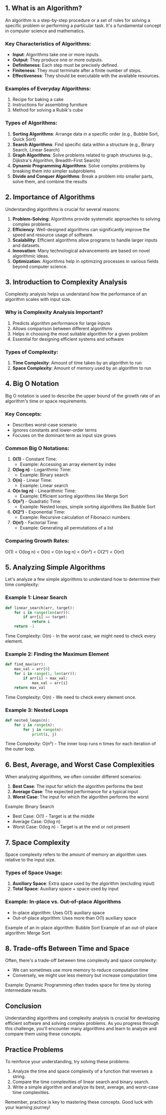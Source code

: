  ## 1. What is an Algorithm?

An algorithm is a step-by-step procedure or a set of rules for solving a specific problem or performing a particular task. It's a fundamental concept in computer science and mathematics.

### Key Characteristics of Algorithms:
- **Input**: Algorithms take one or more inputs.
- **Output**: They produce one or more outputs.
- **Definiteness**: Each step must be precisely defined.
- **Finiteness**: They must terminate after a finite number of steps.
- **Effectiveness**: They should be executable with the available resources.

### Examples of Everyday Algorithms:
1. Recipe for baking a cake
2. Instructions for assembling furniture
3. Method for solving a Rubik's cube

### Types of Algorithms:
1. **Sorting Algorithms**: Arrange data in a specific order (e.g., Bubble Sort, Quick Sort)
2. **Search Algorithms**: Find specific data within a structure (e.g., Binary Search, Linear Search)
3. **Graph Algorithms**: Solve problems related to graph structures (e.g., Dijkstra's Algorithm, Breadth-First Search)
4. **Dynamic Programming Algorithms**: Solve complex problems by breaking them into simpler subproblems
5. **Divide and Conquer Algorithms**: Break a problem into smaller parts, solve them, and combine the results

## 2. Importance of Algorithms

Understanding algorithms is crucial for several reasons:

1. **Problem-Solving**: Algorithms provide systematic approaches to solving complex problems.
2. **Efficiency**: Well-designed algorithms can significantly improve the speed and resource usage of software.
3. **Scalability**: Efficient algorithms allow programs to handle larger inputs and datasets.
4. **Innovation**: Many technological advancements are based on novel algorithmic ideas.
5. **Optimization**: Algorithms help in optimizing processes in various fields beyond computer science.

## 3. Introduction to Complexity Analysis

Complexity analysis helps us understand how the performance of an algorithm scales with input size.

### Why is Complexity Analysis Important?
1. Predicts algorithm performance for large inputs
2. Allows comparison between different algorithms
3. Helps in choosing the most suitable algorithm for a given problem
4. Essential for designing efficient systems and software

### Types of Complexity:
1. **Time Complexity**: Amount of time taken by an algorithm to run
2. **Space Complexity**: Amount of memory used by an algorithm to run

## 4. Big O Notation

Big O notation is used to describe the upper bound of the growth rate of an algorithm's time or space requirements.

### Key Concepts:
- Describes worst-case scenario
- Ignores constants and lower-order terms
- Focuses on the dominant term as input size grows

### Common Big O Notations:
1. **O(1)** - Constant Time: 
   - Example: Accessing an array element by index
2. **O(log n)** - Logarithmic Time: 
   - Example: Binary search
3. **O(n)** - Linear Time: 
   - Example: Linear search
4. **O(n log n)** - Linearithmic Time: 
   - Example: Efficient sorting algorithms like Merge Sort
5. **O(n²)** - Quadratic Time: 
   - Example: Nested loops, simple sorting algorithms like Bubble Sort
6. **O(2ⁿ)** - Exponential Time: 
   - Example: Recursive calculation of Fibonacci numbers
7. **O(n!)** - Factorial Time: 
   - Example: Generating all permutations of a list

### Comparing Growth Rates:
O(1) < O(log n) < O(n) < O(n log n) < O(n²) < O(2ⁿ) < O(n!)

## 5. Analyzing Simple Algorithms

Let's analyze a few simple algorithms to understand how to determine their time complexity:

### Example 1: Linear Search
```python
def linear_search(arr, target):
    for i in range(len(arr)):
        if arr[i] == target:
            return i
    return -1
```
Time Complexity: O(n) - In the worst case, we might need to check every element.

### Example 2: Finding the Maximum Element
```python
def find_max(arr):
    max_val = arr[0]
    for i in range(1, len(arr)):
        if arr[i] > max_val:
            max_val = arr[i]
    return max_val
```
Time Complexity: O(n) - We need to check every element once.

### Example 3: Nested Loops
```python
def nested_loops(n):
    for i in range(n):
        for j in range(n):
            print(i, j)
```
Time Complexity: O(n²) - The inner loop runs n times for each iteration of the outer loop.

## 6. Best, Average, and Worst Case Complexities

When analyzing algorithms, we often consider different scenarios:

1. **Best Case**: The input for which the algorithm performs the best
2. **Average Case**: The expected performance for a typical input
3. **Worst Case**: The input for which the algorithm performs the worst

Example: Binary Search
- Best Case: O(1) - Target is at the middle
- Average Case: O(log n)
- Worst Case: O(log n) - Target is at the end or not present

## 7. Space Complexity

Space complexity refers to the amount of memory an algorithm uses relative to the input size.

### Types of Space Usage:
1. **Auxiliary Space**: Extra space used by the algorithm (excluding input)
2. **Total Space**: Auxiliary space + space used by input

### Example: In-place vs. Out-of-place Algorithms
- In-place algorithm: Uses O(1) auxiliary space
- Out-of-place algorithm: Uses more than O(1) auxiliary space

Example of an in-place algorithm: Bubble Sort
Example of an out-of-place algorithm: Merge Sort

## 8. Trade-offs Between Time and Space

Often, there's a trade-off between time complexity and space complexity:
- We can sometimes use more memory to reduce computation time
- Conversely, we might use less memory but increase computation time

Example: Dynamic Programming often trades space for time by storing intermediate results.

## Conclusion

Understanding algorithms and complexity analysis is crucial for developing efficient software and solving complex problems. As you progress through this challenge, you'll encounter many algorithms and learn to analyze and compare them using these concepts.

## Practice Problems

To reinforce your understanding, try solving these problems:
1. Analyze the time and space complexity of a function that reverses a string.
2. Compare the time complexities of linear search and binary search.
3. Write a simple algorithm and analyze its best, average, and worst-case time complexities.

Remember, practice is key to mastering these concepts. Good luck with your learning journey!